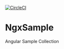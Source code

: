 [![CircleCI](https://circleci.com/gh/swfz/ngx-sample/tree/master.svg?style=svg)](https://circleci.com/gh/swfz/ngx-sample/tree/master)

# NgxSample

Angular Sample Collection


